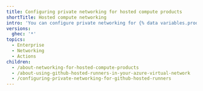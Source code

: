 ```yaml
---
title: Configuring private networking for hosted compute products
shortTitle: Hosted compute networking
intro: 'You can configure private networking for {% data variables.product.company_short %}-hosted products with network configurations'
versions:
  ghec: '*'
topics:
  - Enterprise
  - Networking
  - Actions
children:
  - /about-networking-for-hosted-compute-products
  - /about-using-github-hosted-runners-in-your-azure-virtual-network
  - /configuring-private-networking-for-github-hosted-runners
---
```


